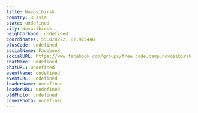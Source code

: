 ```yaml
---
title: Novosibirsk
country: Russia
state: undefined
city: Novosibirsk
neighborhood: undefined
coordinates: 55.028222, 82.923448
plusCode: undefined
socialName: Facebook
socialURL: https://www.facebook.com/groups/free.code.camp.novosibirsk
chatName: undefined
chatURL: undefined
eventName: undefined
eventURL: undefined
leaderName: undefined
leaderURL: undefined
oldPhoto: undefined
coverPhoto: undefined
---
```

